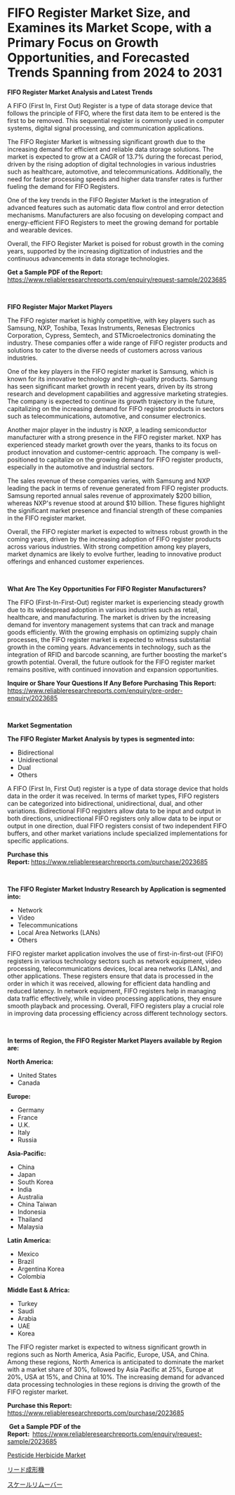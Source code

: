 <p><h1>FIFO Register Market Size, and Examines its Market Scope, with a Primary Focus on Growth Opportunities, and Forecasted Trends Spanning from 2024 to 2031</h1></p><p><strong>FIFO Register Market Analysis and Latest Trends</strong></p>
<p><p>A FIFO (First In, First Out) Register is a type of data storage device that follows the principle of FIFO, where the first data item to be entered is the first to be removed. This sequential register is commonly used in computer systems, digital signal processing, and communication applications.</p><p>The FIFO Register Market is witnessing significant growth due to the increasing demand for efficient and reliable data storage solutions. The market is expected to grow at a CAGR of 13.7% during the forecast period, driven by the rising adoption of digital technologies in various industries such as healthcare, automotive, and telecommunications. Additionally, the need for faster processing speeds and higher data transfer rates is further fueling the demand for FIFO Registers.</p><p>One of the key trends in the FIFO Register Market is the integration of advanced features such as automatic data flow control and error detection mechanisms. Manufacturers are also focusing on developing compact and energy-efficient FIFO Registers to meet the growing demand for portable and wearable devices.</p><p>Overall, the FIFO Register Market is poised for robust growth in the coming years, supported by the increasing digitization of industries and the continuous advancements in data storage technologies.</p></p>
<p><strong>Get a Sample PDF of the Report:&nbsp;</strong> <a href="https://www.reliableresearchreports.com/enquiry/request-sample/2023685">https://www.reliableresearchreports.com/enquiry/request-sample/2023685</a></p>
<p>&nbsp;</p>
<p><strong>FIFO Register Major Market Players</strong></p>
<p><p>The FIFO register market is highly competitive, with key players such as Samsung, NXP, Toshiba, Texas Instruments, Renesas Electronics Corporation, Cypress, Semtech, and STMicroelectronics dominating the industry. These companies offer a wide range of FIFO register products and solutions to cater to the diverse needs of customers across various industries.</p><p>One of the key players in the FIFO register market is Samsung, which is known for its innovative technology and high-quality products. Samsung has seen significant market growth in recent years, driven by its strong research and development capabilities and aggressive marketing strategies. The company is expected to continue its growth trajectory in the future, capitalizing on the increasing demand for FIFO register products in sectors such as telecommunications, automotive, and consumer electronics.</p><p>Another major player in the industry is NXP, a leading semiconductor manufacturer with a strong presence in the FIFO register market. NXP has experienced steady market growth over the years, thanks to its focus on product innovation and customer-centric approach. The company is well-positioned to capitalize on the growing demand for FIFO register products, especially in the automotive and industrial sectors.</p><p>The sales revenue of these companies varies, with Samsung and NXP leading the pack in terms of revenue generated from FIFO register products. Samsung reported annual sales revenue of approximately $200 billion, whereas NXP's revenue stood at around $10 billion. These figures highlight the significant market presence and financial strength of these companies in the FIFO register market.</p><p>Overall, the FIFO register market is expected to witness robust growth in the coming years, driven by the increasing adoption of FIFO register products across various industries. With strong competition among key players, market dynamics are likely to evolve further, leading to innovative product offerings and enhanced customer experiences.</p></p>
<p>&nbsp;</p>
<p><strong>What Are The Key Opportunities For FIFO Register Manufacturers?</strong></p>
<p><p>The FIFO (First-In-First-Out) register market is experiencing steady growth due to its widespread adoption in various industries such as retail, healthcare, and manufacturing. The market is driven by the increasing demand for inventory management systems that can track and manage goods efficiently. With the growing emphasis on optimizing supply chain processes, the FIFO register market is expected to witness substantial growth in the coming years. Advancements in technology, such as the integration of RFID and barcode scanning, are further boosting the market's growth potential. Overall, the future outlook for the FIFO register market remains positive, with continued innovation and expansion opportunities.</p></p>
<p><strong>Inquire or Share Your Questions If Any Before Purchasing This Report:</strong> <a href="https://www.reliableresearchreports.com/enquiry/pre-order-enquiry/2023685">https://www.reliableresearchreports.com/enquiry/pre-order-enquiry/2023685</a></p>
<p>&nbsp;</p>
<p><strong>Market Segmentation</strong></p>
<p><strong>The FIFO Register Market Analysis by types is segmented into:</strong></p>
<p><ul><li>Bidirectional</li><li>Unidirectional</li><li>Dual</li><li>Others</li></ul></p>
<p><p>A FIFO (First In, First Out) register is a type of data storage device that holds data in the order it was received. In terms of market types, FIFO registers can be categorized into bidirectional, unidirectional, dual, and other variations. Bidirectional FIFO registers allow data to be input and output in both directions, unidirectional FIFO registers only allow data to be input or output in one direction, dual FIFO registers consist of two independent FIFO buffers, and other market variations include specialized implementations for specific applications.</p></p>
<p><strong>Purchase this Report:&nbsp;</strong><a href="https://www.reliableresearchreports.com/purchase/2023685">https://www.reliableresearchreports.com/purchase/2023685</a></p>
<p>&nbsp;</p>
<p><strong>The FIFO Register Market Industry Research by Application is segmented into:</strong></p>
<p><ul><li>Network</li><li>Video</li><li>Telecommunications</li><li>Local Area Networks (LANs)</li><li>Others</li></ul></p>
<p><p>FIFO register market application involves the use of first-in-first-out (FIFO) registers in various technology sectors such as network equipment, video processing, telecommunications devices, local area networks (LANs), and other applications. These registers ensure that data is processed in the order in which it was received, allowing for efficient data handling and reduced latency. In network equipment, FIFO registers help in managing data traffic effectively, while in video processing applications, they ensure smooth playback and processing. Overall, FIFO registers play a crucial role in improving data processing efficiency across different technology sectors.</p></p>
<p>&nbsp;</p>
<p><strong>In terms of Region, the FIFO Register Market Players available by Region are:</strong></p>
<p>
    <p> <strong> North America: </strong>
        <ul>
            <li>United States</li>
            <li>Canada</li>
        </ul>
        </p> 
    <p> <strong> Europe: </strong>
        <ul>
            <li>Germany</li>
            <li>France</li>
            <li>U.K.</li>
            <li>Italy</li>
            <li>Russia</li>
        </ul>
        </p> 
    <p> <strong> Asia-Pacific: </strong>
        <ul>
            <li>China</li>
            <li>Japan</li>
            <li>South Korea</li>
            <li>India</li>
            <li>Australia</li>
            <li>China Taiwan</li>
            <li>Indonesia</li>
            <li>Thailand</li>
            <li>Malaysia</li>
        </ul>
        </p> 
    <p> <strong> Latin America: </strong>
        <ul>
            <li>Mexico</li>
            <li>Brazil</li>
            <li>Argentina Korea</li>
            <li>Colombia</li>
        </ul>
        </p> 
    <p> <strong> Middle East & Africa: </strong>
        <ul>
            <li>Turkey</li>
            <li>Saudi</li>
            <li>Arabia</li>
            <li>UAE</li>
            <li>Korea</li>
        </ul>
    </p>
    </p>
<p><p>The FIFO register market is expected to witness significant growth in regions such as North America, Asia Pacific, Europe, USA, and China. Among these regions, North America is anticipated to dominate the market with a market share of 30%, followed by Asia Pacific at 25%, Europe at 20%, USA at 15%, and China at 10%. The increasing demand for advanced data processing technologies in these regions is driving the growth of the FIFO register market.</p></p>
<p><strong>Purchase this Report: </strong><a href="https://www.reliableresearchreports.com/purchase/2023685">https://www.reliableresearchreports.com/purchase/2023685</a></p>
<p>&nbsp;<strong>Get a Sample PDF of the Report:&nbsp;&nbsp;</strong><a href="https://www.reliableresearchreports.com/enquiry/request-sample/2023685">https://www.reliableresearchreports.com/enquiry/request-sample/2023685</a></p>
<p><strong></strong></p>
<p><p><a href="https://extreme-scabiosa-c81.notion.site/Pesticide-Herbicide-Market-Insights-Market-Players-and-Forecast-Till-2031-482fc71a6573459a909de209ea50610c">Pesticide Herbicide Market</a></p><p><a href="https://github.com/vlcostes/Market-Research-Report-List-1/blob/main/366490512364.md">リード成形機</a></p><p><a href="https://github.com/EstaSprer20231/Market-Research-Report-List-1/blob/main/778115012365.md">スケールリムーバー</a></p></p>
